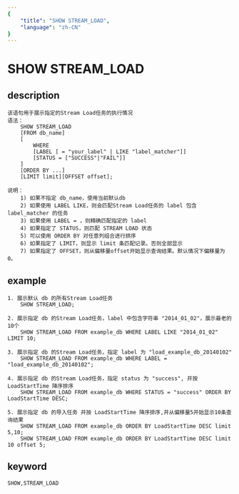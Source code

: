 ```yaml
---
{
    "title": "SHOW STREAM_LOAD",
    "language": "zh-CN"
}
---
```


<!-- 
Licensed to the Apache Software Foundation (ASF) under one
or more contributor license agreements.  See the NOTICE file
distributed with this work for additional information
regarding copyright ownership.  The ASF licenses this file
to you under the Apache License, Version 2.0 (the
"License"); you may not use this file except in compliance
with the License.  You may obtain a copy of the License at

  http://www.apache.org/licenses/LICENSE-2.0

Unless required by applicable law or agreed to in writing,
software distributed under the License is distributed on an
"AS IS" BASIS, WITHOUT WARRANTIES OR CONDITIONS OF ANY
KIND, either express or implied.  See the License for the
specific language governing permissions and limitations
under the License.
-->

# SHOW STREAM_LOAD
## description
    该语句用于展示指定的Stream Load任务的执行情况
    语法：
        SHOW STREAM_LOAD
        [FROM db_name]
        [
            WHERE 
            [LABEL [ = "your_label" | LIKE "label_matcher"]]
            [STATUS = ["SUCCESS"|"FAIL"]]
        ]
        [ORDER BY ...]
        [LIMIT limit][OFFSET offset];
        
    说明：
        1) 如果不指定 db_name，使用当前默认db
        2) 如果使用 LABEL LIKE，则会匹配Stream Load任务的 label 包含 label_matcher 的任务
        3) 如果使用 LABEL = ，则精确匹配指定的 label
        4) 如果指定了 STATUS，则匹配 STREAM LOAD 状态
        5) 可以使用 ORDER BY 对任意列组合进行排序
        6) 如果指定了 LIMIT，则显示 limit 条匹配记录。否则全部显示
        7) 如果指定了 OFFSET，则从偏移量offset开始显示查询结果。默认情况下偏移量为0。

## example
    1. 展示默认 db 的所有Stream Load任务
        SHOW STREAM_LOAD;
    
    2. 展示指定 db 的Stream Load任务，label 中包含字符串 "2014_01_02"，展示最老的10个
        SHOW STREAM_LOAD FROM example_db WHERE LABEL LIKE "2014_01_02" LIMIT 10;
        
    3. 展示指定 db 的Stream Load任务，指定 label 为 "load_example_db_20140102"
        SHOW STREAM_LOAD FROM example_db WHERE LABEL = "load_example_db_20140102";
        
    4. 展示指定 db 的Stream Load任务，指定 status 为 "success", 并按 LoadStartTime 降序排序
        SHOW STREAM_LOAD FROM example_db WHERE STATUS = "success" ORDER BY LoadStartTime DESC;
        
    5. 展示指定 db 的导入任务 并按 LoadStartTime 降序排序,并从偏移量5开始显示10条查询结果
        SHOW STREAM_LOAD FROM example_db ORDER BY LoadStartTime DESC limit 5,10;
        SHOW STREAM_LOAD FROM example_db ORDER BY LoadStartTime DESC limit 10 offset 5;

## keyword
    SHOW,STREAM_LOAD

